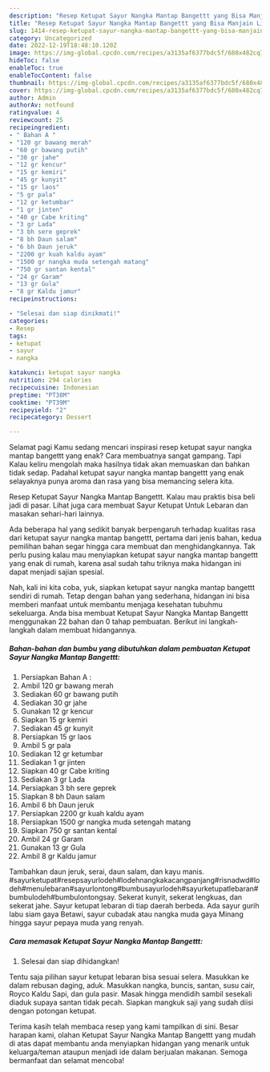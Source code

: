 ```yaml
---
description: "Resep Ketupat Sayur Nangka Mantap Bangettt yang Bisa Manjain Lidah, Buat Buka Puasa}"
title: "Resep Ketupat Sayur Nangka Mantap Bangettt yang Bisa Manjain Lidah, Buat Buka Puasa}"
slug: 1414-resep-ketupat-sayur-nangka-mantap-bangettt-yang-bisa-manjain-lidah-buat-buka-puasa
category: Uncategorized
date: 2022-12-19T18:48:10.120Z
image: https://img-global.cpcdn.com/recipes/a3135af6377bdc5f/680x482cq70/ketupat-sayur-nangka-mantap-bangettt-foto-resep-utama.jpg
hideToc: false
enableToc: true
enableTocContent: false
thumbnail: https://img-global.cpcdn.com/recipes/a3135af6377bdc5f/680x482cq70/ketupat-sayur-nangka-mantap-bangettt-foto-resep-utama.jpg
cover: https://img-global.cpcdn.com/recipes/a3135af6377bdc5f/680x482cq70/ketupat-sayur-nangka-mantap-bangettt-foto-resep-utama.jpg
author: Admin
authorAv: notfound
ratingvalue: 4
reviewcount: 25
recipeingredient:
- " Bahan A "
- "120 gr bawang merah"
- "60 gr bawang putih"
- "30 gr jahe"
- "12 gr kencur"
- "15 gr kemiri"
- "45 gr kunyit"
- "15 gr laos"
- "5 gr pala"
- "12 gr ketumbar"
- "1 gr jinten"
- "40 gr Cabe kriting"
- "3 gr Lada"
- "3 bh sere geprek"
- "8 bh Daun salam"
- "6 bh Daun jeruk"
- "2200 gr kuah kaldu ayam"
- "1500 gr nangka muda setengah matang"
- "750 gr santan kental"
- "24 gr Garam"
- "13 gr Gula"
- "8 gr Kaldu jamur"
recipeinstructions:

- "Selesai dan siap dinikmati!"
categories:
- Resep
tags:
- ketupat
- sayur
- nangka

katakunci: ketupat sayur nangka 
nutrition: 294 calories
recipecuisine: Indonesian
preptime: "PT38M"
cooktime: "PT39M"
recipeyield: "2"
recipecategory: Dessert

---
```



Selamat pagi Kamu sedang mencari inspirasi resep ketupat sayur nangka mantap bangettt yang enak? Cara membuatnya sangat gampang. Tapi Kalau keliru mengolah maka hasilnya tidak akan memuaskan dan bahkan tidak sedap. Padahal ketupat sayur nangka mantap bangettt yang enak selayaknya punya aroma dan rasa yang bisa memancing selera kita.


Resep Ketupat Sayur Nangka Mantap Bangettt. Kalau mau praktis bisa beli jadi di pasar. Lihat juga cara membuat Sayur Ketupat Untuk Lebaran dan masakan sehari-hari lainnya.

Ada beberapa hal yang sedikit banyak berpengaruh terhadap kualitas rasa dari ketupat sayur nangka mantap bangettt, pertama dari jenis bahan, kedua pemilihan bahan segar hingga cara membuat dan menghidangkannya. Tak perlu pusing kalau mau menyiapkan ketupat sayur nangka mantap bangettt yang enak di rumah, karena asal sudah tahu triknya maka hidangan ini dapat menjadi sajian spesial.


Nah, kali ini kita coba, yuk, siapkan ketupat sayur nangka mantap bangettt sendiri di rumah. Tetap dengan bahan yang sederhana, hidangan ini bisa memberi manfaat untuk membantu menjaga kesehatan tubuhmu sekeluarga. Anda bisa membuat Ketupat Sayur Nangka Mantap Bangettt menggunakan 22 bahan dan 0 tahap pembuatan. Berikut ini langkah-langkah dalam membuat hidangannya.

<!--inarticleads1-->

##### Bahan-bahan dan bumbu yang dibutuhkan dalam pembuatan Ketupat Sayur Nangka Mantap Bangettt:

1. Persiapkan  Bahan A :
1. Ambil 120 gr bawang merah
1. Sediakan 60 gr bawang putih
1. Sediakan 30 gr jahe
1. Gunakan 12 gr kencur
1. Siapkan 15 gr kemiri
1. Sediakan 45 gr kunyit
1. Persiapkan 15 gr laos
1. Ambil 5 gr pala
1. Sediakan 12 gr ketumbar
1. Sediakan 1 gr jinten
1. Siapkan 40 gr Cabe kriting
1. Sediakan 3 gr Lada
1. Persiapkan 3 bh sere geprek
1. Siapkan 8 bh Daun salam
1. Ambil 6 bh Daun jeruk
1. Persiapkan 2200 gr kuah kaldu ayam
1. Persiapkan 1500 gr nangka muda setengah matang
1. Siapkan 750 gr santan kental
1. Ambil 24 gr Garam
1. Gunakan 13 gr Gula
1. Ambil 8 gr Kaldu jamur


Tambahkan daun jeruk, serai, daun salam, dan kayu manis. #sayurketupat#resepsayurlodeh#lodehnangkakacangpanjang#risnadwd#lodeh#menulebaran#sayurlontong#bumbusayurlodeh#sayurketupatlebaran#bumbulodeh#bumbulontongsay. Sekerat kunyit, sekerat lengkuas, dan sekerat jahe. Sayur ketupat lebaran di tiap daerah berbeda. Ada sayur gurih labu siam gaya Betawi, sayur cubadak atau nangka muda gaya Minang hingga sayur pepaya muda yang renyah. 

<!--inarticleads2-->

##### Cara memasak Ketupat Sayur Nangka Mantap Bangettt:


1. Selesai dan siap dihidangkan!

Tentu saja pilihan sayur ketupat lebaran bisa sesuai selera. Masukkan ke dalam rebusan daging, aduk. Masukkan nangka, buncis, santan, susu cair, Royco Kaldu Sapi, dan gula pasir. Masak hingga mendidih sambil sesekali diaduk supaya santan tidak pecah. Siapkan mangkuk saji yang sudah diisi dengan potongan ketupat. 

Terima kasih telah membaca resep yang kami tampilkan di sini. Besar harapan kami, olahan Ketupat Sayur Nangka Mantap Bangettt yang mudah di atas dapat membantu anda menyiapkan hidangan yang menarik untuk keluarga/teman ataupun menjadi ide dalam berjualan makanan. Semoga bermanfaat dan selamat mencoba!

